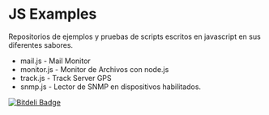 # JS Examples

Repositorios de ejemplos y pruebas de scripts escritos en javascript en sus diferentes sabores.


* mail.js    - Mail Monitor
* monitor.js - Monitor de Archivos con node.js
* track.js   - Track Server GPS
* snmp.js    - Lector de SNMP en dispositivos habilitados. 


[![Bitdeli Badge](https://d2weczhvl823v0.cloudfront.net/talcual/js-examples/trend.png)](https://bitdeli.com/free "Bitdeli Badge")

